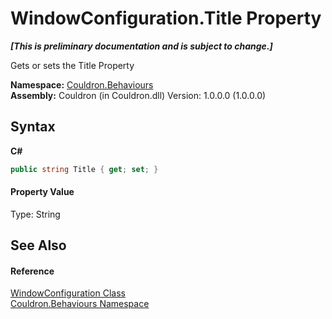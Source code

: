 # WindowConfiguration.Title Property 
 _**\[This is preliminary documentation and is subject to change.\]**_

Gets or sets the Title Property

**Namespace:**&nbsp;<a href="N_Couldron_Behaviours">Couldron.Behaviours</a><br />**Assembly:**&nbsp;Couldron (in Couldron.dll) Version: 1.0.0.0 (1.0.0.0)

## Syntax

**C#**<br />
``` C#
public string Title { get; set; }
```


#### Property Value
Type: String

## See Also


#### Reference
<a href="T_Couldron_Behaviours_WindowConfiguration">WindowConfiguration Class</a><br /><a href="N_Couldron_Behaviours">Couldron.Behaviours Namespace</a><br />